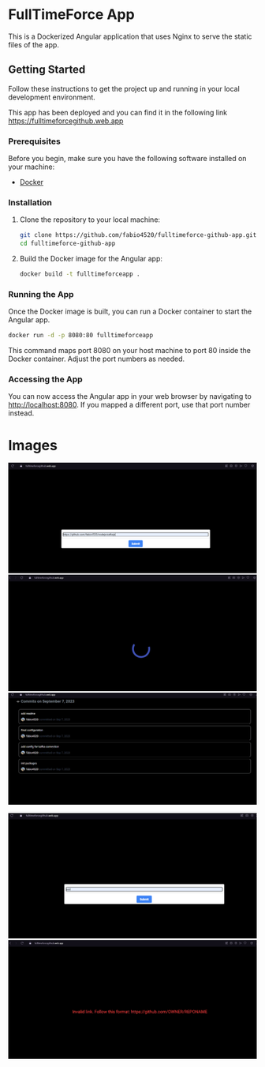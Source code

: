 # FullTimeForce App

This is a Dockerized Angular application that uses Nginx to serve the static files of the app.

## Getting Started

Follow these instructions to get the project up and running in your local development environment.

This app has been deployed and you can find it in the following link https://fulltimeforcegithub.web.app

### Prerequisites

Before you begin, make sure you have the following software installed on your machine:

- [Docker](https://www.docker.com/get-started)

### Installation

1. Clone the repository to your local machine:

   ```bash
   git clone https://github.com/fabio4520/fulltimeforce-github-app.git
   cd fulltimeforce-github-app
   ```

2. Build the Docker image for the Angular app:

   ```bash
   docker build -t fulltimeforceapp .
   ```

### Running the App

Once the Docker image is built, you can run a Docker container to start the Angular app.

```bash
docker run -d -p 8080:80 fulltimeforceapp
```

This command maps port 8080 on your host machine to port 80 inside the Docker container. Adjust the port numbers as needed.

### Accessing the App

You can now access the Angular app in your web browser by navigating to [http://localhost:8080](http://localhost:8080). If you mapped a different port, use that port number instead.

# Images
![Alt text](image.png)
![Alt text](image-1.png)
![Alt text](image-2.png)

![Alt text](image-3.png)
![Alt text](image-4.png)